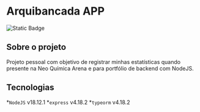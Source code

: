 # Arquibancada APP
![Static Badge](https://img.shields.io/badge/Status-Em%20desenvolvimento-white)

## Sobre o projeto
Projeto pessoal com objetivo de registrar minhas estatísticas quando presente na Neo Química Arena e para portfólio de backend com NodeJS.

## Tecnologias

*`NodeJS` v18.12.1
*`express` v4.18.2 
*`typeorm` v4.18.2
